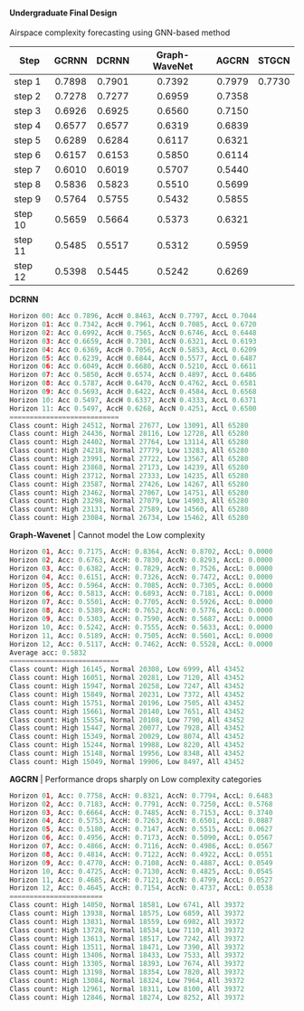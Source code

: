 #### Undergraduate Final Design 
Airspace complexity forecasting using GNN-based method


| Step    |   GCRNN    |   DCRNN    |   Graph-WaveNet   |    AGCRN   |   STGCN   |
|---------|:----------:|:----------:|:----------:|:----------:|:----------:|
| step 1  |   0.7898   |   0.7901   |   0.7392   |  0.7979   |   0.7730   |  
| step 2  |   0.7278   |   0.7277   |   0.6959   |  0.7358   |      |     
| step 3  |   0.6926   |   0.6925   |   0.6560   |  0.7150   |      |     
| step 4  |   0.6577   |   0.6577   |   0.6319   |  0.6839   |      |     
| step 5  |   0.6289   |   0.6284   |   0.6117   |  0.6321   |      |     
| step 6  |   0.6157   |   0.6153   |  0.5850    |  0.6114   |      |     
| step 7  |   0.6010   |   0.6019   |   0.5707   |  0.5440   |      |     
| step 8  |   0.5836   |   0.5823   |   0.5510   |  0.5699   |      |     
| step 9  |   0.5764   |   0.5755   |   0.5432   |  0.5855   |      |     
| step 10 |   0.5659   |   0.5664   |   0.5373   |  0.6321   |      |     
| step 11 |   0.5485   |   0.5517   |  0.5312    |  0.5959   |      |     
| step 12 |   0.5398   |   0.5445   |   0.5242   |  0.6269   |      |     


**DCRNN**
```python
Horizon 00: Acc 0.7896, AccH 0.8463, AccN 0.7797, AccL 0.7044
Horizon 01: Acc 0.7342, AccH 0.7961, AccN 0.7085, AccL 0.6720
Horizon 02: Acc 0.6992, AccH 0.7565, AccN 0.6746, AccL 0.6448
Horizon 03: Acc 0.6659, AccH 0.7301, AccN 0.6321, AccL 0.6193
Horizon 04: Acc 0.6369, AccH 0.7056, AccN 0.5853, AccL 0.6209
Horizon 05: Acc 0.6239, AccH 0.6844, AccN 0.5577, AccL 0.6487
Horizon 06: Acc 0.6049, AccH 0.6680, AccN 0.5210, AccL 0.6611
Horizon 07: Acc 0.5850, AccH 0.6574, AccN 0.4897, AccL 0.6486
Horizon 08: Acc 0.5787, AccH 0.6470, AccN 0.4762, AccL 0.6581
Horizon 09: Acc 0.5693, AccH 0.6422, AccN 0.4584, AccL 0.6568
Horizon 10: Acc 0.5497, AccH 0.6337, AccN 0.4333, AccL 0.6371
Horizon 11: Acc 0.5497, AccH 0.6268, AccN 0.4251, AccL 0.6500
===========================
Class count: High 24512, Normal 27677, Low 13091, All 65280
Class count: High 24436, Normal 28116, Low 12728, All 65280
Class count: High 24402, Normal 27764, Low 13114, All 65280
Class count: High 24218, Normal 27779, Low 13283, All 65280
Class count: High 23991, Normal 27722, Low 13567, All 65280
Class count: High 23868, Normal 27173, Low 14239, All 65280
Class count: High 23712, Normal 27333, Low 14235, All 65280
Class count: High 23587, Normal 27426, Low 14267, All 65280
Class count: High 23462, Normal 27067, Low 14751, All 65280
Class count: High 23298, Normal 27079, Low 14903, All 65280
Class count: High 23131, Normal 27589, Low 14560, All 65280
Class count: High 23084, Normal 26734, Low 15462, All 65280
```

**Graph-Wavenet**
| Cannot model the Low complexity
```python
Horizon 01, Acc: 0.7175, AccH: 0.8364, AccN: 0.8702, AccL: 0.0000
Horizon 02, Acc: 0.6763, AccH: 0.7830, AccN: 0.8293, AccL: 0.0000
Horizon 03, Acc: 0.6382, AccH: 0.7829, AccN: 0.7526, AccL: 0.0000
Horizon 04, Acc: 0.6151, AccH: 0.7326, AccN: 0.7472, AccL: 0.0000
Horizon 05, Acc: 0.5964, AccH: 0.7085, AccN: 0.7305, AccL: 0.0000
Horizon 06, Acc: 0.5813, AccH: 0.6893, AccN: 0.7181, AccL: 0.0000
Horizon 07, Acc: 0.5501, AccH: 0.7705, AccN: 0.5926, AccL: 0.0000
Horizon 08, Acc: 0.5389, AccH: 0.7652, AccN: 0.5776, AccL: 0.0000
Horizon 09, Acc: 0.5303, AccH: 0.7590, AccN: 0.5687, AccL: 0.0000
Horizon 10, Acc: 0.5242, AccH: 0.7555, AccN: 0.5633, AccL: 0.0000
Horizon 11, Acc: 0.5189, AccH: 0.7505, AccN: 0.5601, AccL: 0.0000
Horizon 12, Acc: 0.5117, AccH: 0.7462, AccN: 0.5528, AccL: 0.0000
Average acc: 0.5832
===========================
Class count: High 16145, Normal 20308, Low 6999, All 43452
Class count: High 16051, Normal 20281, Low 7120, All 43452
Class count: High 15947, Normal 20258, Low 7247, All 43452
Class count: High 15849, Normal 20231, Low 7372, All 43452
Class count: High 15751, Normal 20196, Low 7505, All 43452
Class count: High 15661, Normal 20140, Low 7651, All 43452
Class count: High 15554, Normal 20108, Low 7790, All 43452
Class count: High 15447, Normal 20077, Low 7928, All 43452
Class count: High 15349, Normal 20029, Low 8074, All 43452
Class count: High 15244, Normal 19988, Low 8220, All 43452
Class count: High 15148, Normal 19956, Low 8348, All 43452
Class count: High 15049, Normal 19906, Low 8497, All 43452
```

**AGCRN**
| Performance drops sharply on Low complexity categories
```python
Horizon 01, Acc: 0.7758, AccH: 0.8321, AccN: 0.7794, AccL: 0.6483
Horizon 02, Acc: 0.7183, AccH: 0.7791, AccN: 0.7250, AccL: 0.5768
Horizon 03, Acc: 0.6664, AccH: 0.7485, AccN: 0.7153, AccL: 0.3740
Horizon 04, Acc: 0.5753, AccH: 0.7263, AccN: 0.6501, AccL: 0.0887
Horizon 05, Acc: 0.5180, AccH: 0.7147, AccN: 0.5515, AccL: 0.0627
Horizon 06, Acc: 0.4956, AccH: 0.7173, AccN: 0.5090, AccL: 0.0567
Horizon 07, Acc: 0.4866, AccH: 0.7116, AccN: 0.4986, AccL: 0.0567
Horizon 08, Acc: 0.4814, AccH: 0.7122, AccN: 0.4922, AccL: 0.0551
Horizon 09, Acc: 0.4770, AccH: 0.7108, AccN: 0.4887, AccL: 0.0549
Horizon 10, Acc: 0.4725, AccH: 0.7130, AccN: 0.4825, AccL: 0.0545
Horizon 11, Acc: 0.4685, AccH: 0.7121, AccN: 0.4799, AccL: 0.0527
Horizon 12, Acc: 0.4645, AccH: 0.7154, AccN: 0.4737, AccL: 0.0538
=======================
Class count: High 14050, Normal 18581, Low 6741, All 39372
Class count: High 13938, Normal 18575, Low 6859, All 39372
Class count: High 13831, Normal 18559, Low 6982, All 39372
Class count: High 13728, Normal 18534, Low 7110, All 39372
Class count: High 13613, Normal 18517, Low 7242, All 39372
Class count: High 13511, Normal 18471, Low 7390, All 39372
Class count: High 13406, Normal 18433, Low 7533, All 39372
Class count: High 13305, Normal 18393, Low 7674, All 39372
Class count: High 13198, Normal 18354, Low 7820, All 39372
Class count: High 13084, Normal 18324, Low 7964, All 39372
Class count: High 12961, Normal 18311, Low 8100, All 39372
Class count: High 12846, Normal 18274, Low 8252, All 39372
```